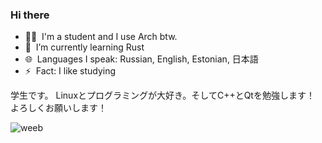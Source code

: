 ### Hi there

- 🧑‍🦲 &nbsp;I'm a student and I use Arch btw.
- 🌱 &nbsp;I’m currently learning Rust
- 🌐 &nbsp;Languages I speak: Russian, English, Estonian, 日本語
- ⚡ &nbsp;Fact: I like studying

学生です。
Linuxとプログラミングが大好き。そしてC++とQtを勉強します！
よろしくお願いします！

![weeb](https://c.tenor.com/BJ-9w-MUVCMAAAAC/tis100-sad.gif)


